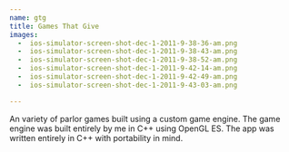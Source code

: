 ```yaml
---
name: gtg
title: Games That Give
images:
  -  ios-simulator-screen-shot-dec-1-2011-9-38-36-am.png               
  -  ios-simulator-screen-shot-dec-1-2011-9-38-43-am.png               
  -  ios-simulator-screen-shot-dec-1-2011-9-38-52-am.png               
  -  ios-simulator-screen-shot-dec-1-2011-9-42-14-am.png               
  -  ios-simulator-screen-shot-dec-1-2011-9-42-49-am.png               
  -  ios-simulator-screen-shot-dec-1-2011-9-43-03-am.png               

---
```

An variety of parlor games built using a custom game engine. The game engine was built entirely by me in C++ using OpenGL ES. The app was written entirely in C++ with portability in mind.
